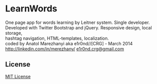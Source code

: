 LearnWords
==========

One page app for words learning by Leitner system. Single developer.<br>
Developed with Twitter Bootstrap and jQuery. Responsive design, local storage,<br>
hashtag navigation, HTML-templates, localization.<br>
coded by Anatol Marezhanyi aka e1r0nd//[CRG] - March 2014<br>
http://linkedin.com/in/merezhany/ e1r0nd.crg@gmail.com<br>

## License
[MIT License](LICENSE.md) 
